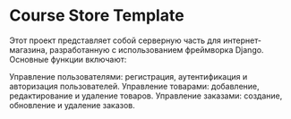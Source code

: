 # Course Store Template

Этот проект представляет собой серверную часть для интернет-магазина, разработанную с использованием фреймворка Django. Основные функции включают:

 Управление пользователями: регистрация, аутентификация и авторизация пользователей.
 Управление товарами: добавление, редактирование и удаление товаров.
 Управление заказами: создание, обновление и удаление заказов.
